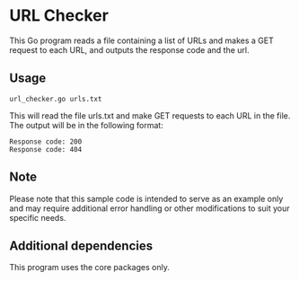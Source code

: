 # URL Checker

This Go program reads a file containing a list of URLs and makes a GET request to each URL, and outputs the response code and the url.

## Usage

    url_checker.go urls.txt

This will read the file urls.txt and make GET requests to each URL in the file. The output will be in the following format:

    Response code: 200
    Response code: 404

## Note

Please note that this sample code is intended to serve as an example only and may require additional error handling or other modifications to suit your specific needs.

## Additional dependencies

This program uses the core packages only.
